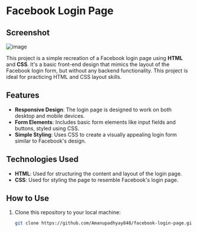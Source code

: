 # Facebook Login Page
## Screenshot

![image](https://github.com/user-attachments/assets/30af7b9e-0a9f-4551-a33a-f94d2f5a665e)

This project is a simple recreation of a Facebook login page using **HTML** and **CSS**. It's a basic front-end design that mimics the layout of the Facebook login form, but without any backend functionality. This project is ideal for practicing HTML and CSS layout skills.

## Features
- **Responsive Design**: The login page is designed to work on both desktop and mobile devices.
- **Form Elements**: Includes basic form elements like input fields and buttons, styled using CSS.
- **Simple Styling**: Uses CSS to create a visually appealing login form similar to Facebook's design.

## Technologies Used
- **HTML**: Used for structuring the content and layout of the login page.
- **CSS**: Used for styling the page to resemble Facebook's login page.



## How to Use

1. Clone this repository to your local machine:
   ```bash
   git clone https://github.com/Amanupadhyay848/facebook-login-page.git

